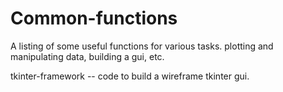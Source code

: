 # Common-functions
A listing of some useful functions for various tasks. plotting and manipulating data, building a gui, etc.

tkinter-framework -- code to build a wireframe tkinter gui.
